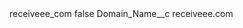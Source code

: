 <?xml version="1.0" encoding="UTF-8"?>
<CustomMetadata xmlns="http://soap.sforce.com/2006/04/metadata" xmlns:xsi="http://www.w3.org/2001/XMLSchema-instance" xmlns:xsd="http://www.w3.org/2001/XMLSchema">
    <label>receiveee_com</label>
    <protected>false</protected>
    <values>
        <field>Domain_Name__c</field>
        <value xsi:type="xsd:string">receiveee.com</value>
    </values>
</CustomMetadata>
